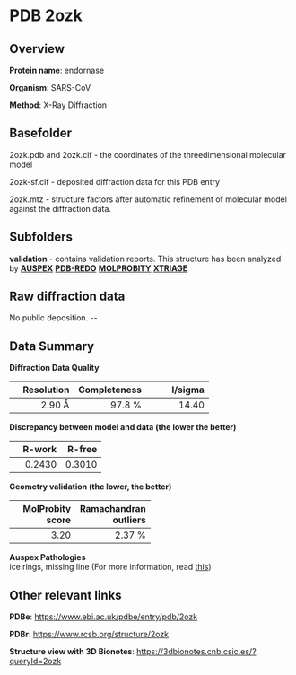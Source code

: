 # PDB 2ozk

## Overview

**Protein name**: endornase

**Organism**: SARS-CoV

**Method**: X-Ray Diffraction

## Basefolder

2ozk.pdb and 2ozk.cif - the coordinates of the threedimensional molecular model

2ozk-sf.cif - deposited diffraction data for this PDB entry

2ozk.mtz - structure factors after automatic refinement of molecular model against the diffraction data.

## Subfolders





**validation** - contains validation reports. This structure has been analyzed by [**AUSPEX**](https://github.com/thorn-lab/coronavirus_structural_task_force/tree/master/pdb/endornase/SARS-CoV/2ozk/validation/auspex) [**PDB-REDO**](https://github.com/thorn-lab/coronavirus_structural_task_force/tree/master/pdb/endornase/SARS-CoV/2ozk/validation/pdb-redo) [**MOLPROBITY**](https://github.com/thorn-lab/coronavirus_structural_task_force/tree/master/pdb/endornase/SARS-CoV/2ozk/validation/molprobity) [**XTRIAGE**](https://github.com/thorn-lab/coronavirus_structural_task_force/blob/master/pdb/endornase/SARS-CoV/2ozk/validation/Xtriage_output.log) 

## Raw diffraction data

No public deposition. --<br> 

## Data Summary
**Diffraction Data Quality**

|   | Resolution | Completeness| I/sigma |
|---|-------------:|----------------:|--------------:|
|   |2.90 Å|97.8  %|<img width=50/>14.40|

**Discrepancy between model and data (the lower the better)**

|   | **R-work**| **R-free**   
|---|-------------:|----------------:|           
||  0.2430|  0.3010|

**Geometry validation (the lower, the better)**

|   |**MolProbity<br>score**| **Ramachandran<br>outliers** 
|---|-------------:|----------------:|
||  3.20|  2.37 %|

**Auspex Pathologies**<br> ice rings, missing line (For more information, read [this](https://github.com/thorn-lab/coronavirus_structural_task_force/blob/master/pdb/endornase/SARS-CoV/2ozk/validation/auspex/2ozk_auspex_comments.txt))

 



## Other relevant links 
**PDBe**:  https://www.ebi.ac.uk/pdbe/entry/pdb/2ozk
 
**PDBr**: https://www.rcsb.org/structure/2ozk 

**Structure view with 3D Bionotes**: https://3dbionotes.cnb.csic.es/?queryId=2ozk

